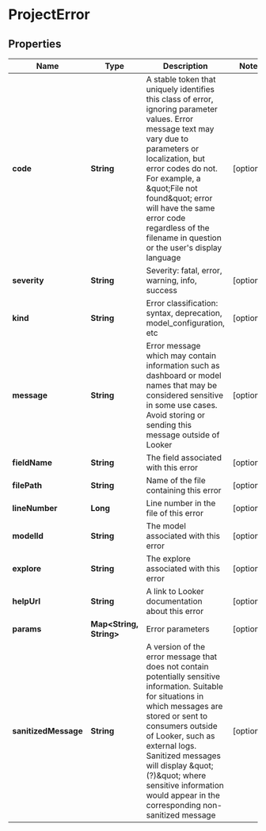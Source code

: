 
# ProjectError

## Properties
Name | Type | Description | Notes
------------ | ------------- | ------------- | -------------
**code** | **String** | A stable token that uniquely identifies this class of error, ignoring parameter values. Error message text may vary due to parameters or localization, but error codes do not. For example, a \&quot;File not found\&quot; error will have the same error code regardless of the filename in question or the user&#39;s display language |  [optional]
**severity** | **String** | Severity: fatal, error, warning, info, success |  [optional]
**kind** | **String** | Error classification: syntax, deprecation, model_configuration, etc |  [optional]
**message** | **String** | Error message which may contain information such as dashboard or model names that may be considered sensitive in some use cases. Avoid storing or sending this message outside of Looker |  [optional]
**fieldName** | **String** | The field associated with this error |  [optional]
**filePath** | **String** | Name of the file containing this error |  [optional]
**lineNumber** | **Long** | Line number in the file of this error |  [optional]
**modelId** | **String** | The model associated with this error |  [optional]
**explore** | **String** | The explore associated with this error |  [optional]
**helpUrl** | **String** | A link to Looker documentation about this error |  [optional]
**params** | **Map&lt;String, String&gt;** | Error parameters |  [optional]
**sanitizedMessage** | **String** | A version of the error message that does not contain potentially sensitive information. Suitable for situations in which messages are stored or sent to consumers outside of Looker, such as external logs. Sanitized messages will display \&quot;(?)\&quot; where sensitive information would appear in the corresponding non-sanitized message |  [optional]



